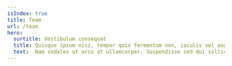 ```yaml
---
isIndex: true
title: Team
url: /team
hero:
  surtitle: Vestibulum consequat
  title: Quisque ipsum nisi, tempor quis fermentum non, iaculis vel augue.
  text:  Nam sodales ut arcu at ullamcorper. Suspendisse sed dui sollicitudin, aliquet diam in, aliquam arcu. Vestibulum consequat sit amet est eleifend laoreet. Praesent tempor arcu ex, et elementum neque dictum venenatis. 
---
```

